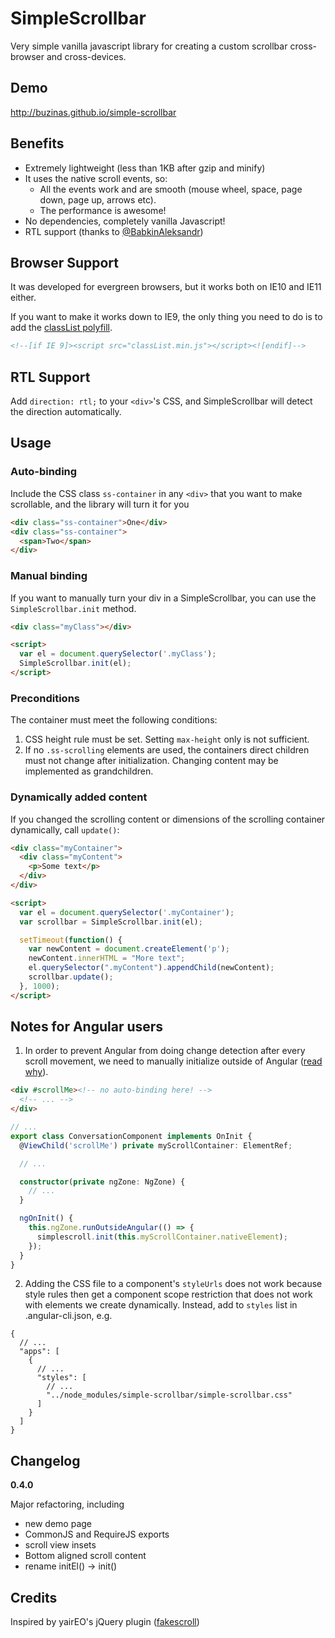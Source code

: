 # SimpleScrollbar
Very simple vanilla javascript library for creating a custom scrollbar cross-browser and cross-devices.

## Demo
http://buzinas.github.io/simple-scrollbar

## Benefits

- Extremely lightweight (less than 1KB after gzip and minify)
- It uses the native scroll events, so:
  - All the events work and are smooth (mouse wheel, space, page down, page up, arrows etc).
  - The performance is awesome!
- No dependencies, completely vanilla Javascript!
- RTL support (thanks to [@BabkinAleksandr](https://github.com/BabkinAleksandr))

## Browser Support

It was developed for evergreen browsers, but it works both on IE10 and IE11 either.

If you want to make it works down to IE9, the only thing you need to do is to add the [classList polyfill](https://github.com/eligrey/classList.js).

```HTML
<!--[if IE 9]><script src="classList.min.js"></script><![endif]-->
```

## RTL Support

Add `direction: rtl;` to your `<div>`'s CSS, and SimpleScrollbar will detect the direction automatically.

## Usage

### Auto-binding

Include the CSS class `ss-container` in any `<div>` that you want to make scrollable, and the library will turn it for you

```HTML
<div class="ss-container">One</div>
<div class="ss-container">
  <span>Two</span>
</div>
```

### Manual binding

If you want to manually turn your div in a SimpleScrollbar, you can use the `SimpleScrollbar.init` method.

```HTML
<div class="myClass"></div>

<script>
  var el = document.querySelector('.myClass');
  SimpleScrollbar.init(el);
</script>
```

### Preconditions

The container must meet the following conditions:

1. CSS height rule must be set. Setting `max-height` only is not sufficient.
2. If no `.ss-scrolling` elements are used, the containers direct children
   must not change after initialization. Changing content may be implemented
   as grandchildren.

### Dynamically added content

If you changed the scrolling content or dimensions of the scrolling container
dynamically, call `update()`:


```html
<div class="myContainer">
  <div class="myContent">
    <p>Some text</p>
  </div>
</div>

<script>
  var el = document.querySelector('.myContainer');
  var scrollbar = SimpleScrollbar.init(el);

  setTimeout(function() {
    var newContent = document.createElement('p');
    newContent.innerHTML = "More text";
    el.querySelector(".myContent").appendChild(newContent);
    scrollbar.update();
  }, 1000);
</script>
```

## Notes for Angular users

1. In order to prevent Angular from doing change detection after every scroll movement,
we need to manually initialize outside of Angular
([read why](https://netbasal.com/angular-2-escape-from-change-detection-317b3b44906b)).

```html
<div #scrollMe><!-- no auto-binding here! -->
  <!-- ... -->
</div>
```

```typescript
// ...
export class ConversationComponent implements OnInit {
  @ViewChild('scrollMe') private myScrollContainer: ElementRef;

  // ...

  constructor(private ngZone: NgZone) {
    // ...
  }

  ngOnInit() {
    this.ngZone.runOutsideAngular(() => {
      simplescroll.init(this.myScrollContainer.nativeElement);
    });
  }
}
```

2. Adding the CSS file to a component's `styleUrls` does not work because style rules then get a component scope restriction that does not work with elements we create dynamically. Instead, add to `styles` list in .angular-cli.json, e.g.

```
{
  // ...
  "apps": [
    {
      // ...
      "styles": [
        // ...
        "../node_modules/simple-scrollbar/simple-scrollbar.css"
      ]
    }
  ]
}
```

## Changelog

**0.4.0**

Major refactoring, including

* new demo page
* CommonJS and RequireJS exports
* scroll view insets
* Bottom aligned scroll content
* rename initEl() -> init()

## Credits
Inspired by yairEO's jQuery plugin ([fakescroll](https://github.com/yairEO/fakescroll))

